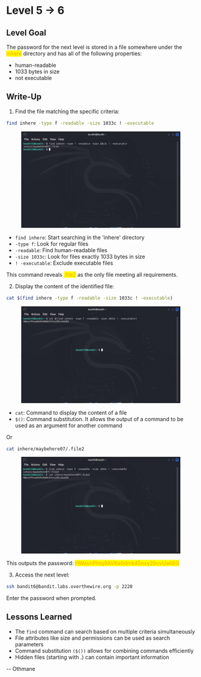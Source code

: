 # Level 5 → 6

## Level Goal

The password for the next level is stored in a file somewhere under the <mark style="color:orange;">inhere</mark> directory and has all of the following properties:

* human-readable
* 1033 bytes in size
* not executable



## Write-Up

1. Find the file matching the specific criteria:

```sh
find inhere -type f -readable -size 1033c ! -executable
```

<figure><img src="../../../../.gitbook/assets/image (3) (1) (1) (1) (1) (1) (1) (1).png" alt="find inhere -type f -readable -size 1033c ! -executable"><figcaption></figcaption></figure>

* `find inhere`: Start searching in the 'inhere' directory
* `-type f`: Look for regular files
* `-readable`: Find human-readable files
* `-size 1033c`: Look for files exactly 1033 bytes in size
* `! -executable`: Exclude executable files

This command reveals <mark style="color:orange;">.file2</mark> as the only file meeting all requirements.

2. Display the content of the identified file:

```sh
cat $(find inhere -type f -readable -size 1033c ! -executable)
```

<figure><img src="../../../../.gitbook/assets/image (1) (1) (1) (1) (1) (1) (1) (1) (1) (1) (1) (1).png" alt="cat $(find inhere -type f -readable -size 1033c ! -executable)"><figcaption></figcaption></figure>

* `cat`: Command to display the content of a file
* `$()`: Command substitution. It allows the output of a command to be used as an argument for another command

Or

```sh
cat inhere/maybehere07/.file2
```

<figure><img src="../../../../.gitbook/assets/image (2) (1) (1) (1) (1) (1) (1) (1) (1) (1).png" alt="cat inhere/maybehere07/.file2"><figcaption></figcaption></figure>

This outputs the password: <mark style="color:orange;">HWasnPhtq9AVKe0dmk45nxy20cvUa6EG</mark>

3. Access the next level:

```sh
ssh bandit6@bandit.labs.overthewire.org -p 2220
```

Enter the password when prompted.



## Lessons Learned

* The `find` command can search based on multiple criteria simultaneously
* File attributes like size and permissions can be used as search parameters
* Command substitution `($())` allows for combining commands efficiently
* Hidden files (starting with .) can contain important information



\-- Othmane



